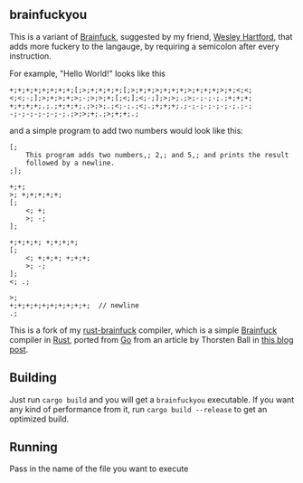 ## brainfuckyou

This is a variant of [Brainfuck](https://en.wikipedia.org/wiki/Brainfuck), 
suggested by my friend, [Wesley Hartford](https://github.com/wfhartford), 
that adds more fuckery to the langauge, by requiring a semicolon after 
every instruction.

For example, "Hello World!" looks like this

```
+;+;+;+;+;+;+;+;[;>;+;+;+;+;[;>;+;+;>;+;+;+;>;+;+;+;>;+;<;<;
<;<;-;];>;+;>;+;>;-;>;>;+;[;<;];<;-;];>;>;.;>;-;-;-;.;+;+;+;
+;+;+;+;.;.;+;+;+;.;>;>;.;<;-;.;<;.;+;+;+;.;-;-;-;-;-;-;.;-;
-;-;-;-;-;-;-;.;>;>;+;.;>;+;+;.;
```

and a simple program to add two numbers would look like this:

```
[;
    This program adds two numbers,; 2,; and 5,; and prints the result
    followed by a newline.
;];

+;+;
>; +;+;+;+;+;
[;
    <; +;
    >; -;
];

+;+;+;+; +;+;+;+;
[;
    <; +;+;+; +;+;+;
    >; -;
];
<; .;

>;
+;+;+;+;+;+;+;+;+;+;  // newline
.;
```

This is a fork of my [rust-brainfuck](https://github.com/joeygibson/rust-brainfuck) compiler, which is
a simple [Brainfuck](https://en.wikipedia.org/wiki/Brainfuck) compiler in [Rust](https://www.rust-lang.org/),
ported from [Go](https://golang.org) from an article by Thorsten Ball in 
[this blog post](https://thorstenball.com/blog/2017/01/04/a-virtual-brainfuck-machine-in-go/).

## Building

Just run `cargo build` and you will get a `brainfuckyou` executable. If you want any 
kind of performance from it, run `cargo build --release` to get an optimized build. 

## Running

Pass in the name of the file you want to execute


